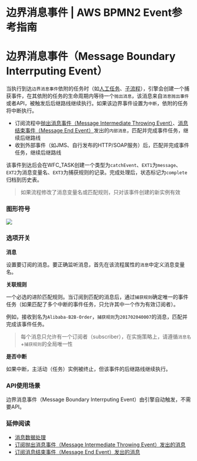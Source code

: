 # 边界消息事件 | AWS BPMN2 Event参考指南

# 边界消息事件（Message Boundary Interrputing Event）

当执行到达`边界消息事件`依附的任务时（如[人工任务](<https://docs.awspaas.com/reference-guide/aws-paas-process-activity-reference-guide/user_task/README.html>)、[子流程](<https://docs.awspaas.com/reference-guide/aws-paas-process-activity-reference-guide/call_activity/README.html>)），引擎会创建一个捕获事件，在其依附的任务的生命周期内等待一个`抛出消息`，该消息来自`消息抛出事件`或者API，被触发后后继路线继续执行。如果该边界事件设置为`中断`，依附的任务将中断执行。

  * 订阅流程中[抛出消息事件（Message Intermediate Throwing Event）](<../intermediateevents/message_intermediate_throwing_event.html>)、[消息结束事件（Message End Event）](<../endevents/message_end_event.html>)发出的`内部消息`，匹配并完成事件任务，继续后继路线
  * 收到外部事件（如JMS、自行发布的HTTP/SOAP服务）后，匹配并完成事件任务，继续后继路线

该事件到达后会在WFC_TASK创建一个类型为`catchEvent`、`EXT1`为`message`、`EXT2`为消息变量名、`EXT3`为捕获规则的记录。完成处理后，状态标记为`complete`归档到历史表。

> 如果流程修改了消息变量名或匹配规则，只对该事件创建的新实例有效

### 图形符号

![](https://docs.awspaas.com/reference-guide/aws-paas-process-event-reference-guide/boundaryevents/31.png)

### 选项开关

**消息**

设置要订阅的消息。要正确监听消息，首先在该流程属性的`消息`中定义消息变量名。

**关联规则**

一个必选的进阶匹配规则。当订阅到匹配的消息后，通过`捕获规则`确定唯一的事件任务（如果匹配了多个中断的事件任务，只允许其中一个作为有效订阅者）。

例如，接收到名为`Alibaba-B2B-Order`，`捕获规则`为`201702040007`的消息，匹配并完成该事件任务。

> 每个消息只允许有一个订阅者（subscriber），在实施策略上，请遵循`消息名`+`捕获规则`的全局唯一性

**是否中断**

如果中断，主活动（任务）实例被终止，但该事件的后继路线继续执行。

### API使用场景

边界消息事件（Message Boundary Interrputing Event）由引擎自动触发，不需要API。

### 延伸阅读

  * [消息数据处理](<../appendix/message_data.html>)
  * [订阅抛出消息事件（Message Intermediate Throwing Event）发出的消息](<../intermediateevents/message_intermediate_throwing_event.html>)
  * [订阅消息结束事件（Message End Event）发出的消息](<../endevents/message_end_event.html>)
